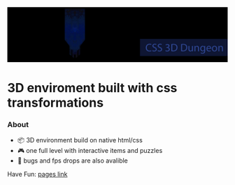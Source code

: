 <img src="github poster.jpg">

# 3D enviroment built with css transformations

### About

*  :package: 3D environment build on native html/css
*  :video_game: one full level with interactive items and puzzles
*  :ant: bugs and fps drops are also avalible
  

Have Fun: <a href="https://mero-plaform.github.io/CSS-3D-Dungeon"> pages link </a>
